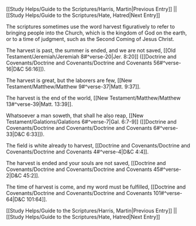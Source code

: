[[Study Helps/Guide to the Scriptures/Harris, Martin|Previous Entry]]  ||  [[Study Helps/Guide to the Scriptures/Hate, Hatred|Next Entry]]

 The scriptures sometimes use the word harvest figuratively to refer to bringing people into the Church, which is the kingdom of God on the earth, or to a time of judgment, such as the Second Coming of Jesus Christ.

 The harvest is past, the summer is ended, and we are not saved, [[Old Testament/Jeremiah/Jeremiah 8#^verse-20|Jer. 8:20]] ([[Doctrine and Covenants/Doctrine and Covenants/Doctrine and Covenants 56#^verse-16|D&C 56:16]]).

 The harvest is great, but the laborers are few, [[New Testament/Matthew/Matthew 9#^verse-37|Matt. 9:37]].

 The harvest is the end of the world, [[New Testament/Matthew/Matthew 13#^verse-39|Matt. 13:39]].

 Whatsoever a man soweth, that shall he also reap, [[New Testament/Galations/Galations 6#^verse-7|Gal. 6:7-9]] ([[Doctrine and Covenants/Doctrine and Covenants/Doctrine and Covenants 6#^verse-33|D&C 6:33]]).

 The field is white already to harvest, [[Doctrine and Covenants/Doctrine and Covenants/Doctrine and Covenants 4#^verse-4|D&C 4:4]].

 The harvest is ended and your souls are not saved, [[Doctrine and Covenants/Doctrine and Covenants/Doctrine and Covenants 45#^verse-2|D&C 45:2]].

 The time of harvest is come, and my word must be fulfilled, [[Doctrine and Covenants/Doctrine and Covenants/Doctrine and Covenants 101#^verse-64|D&C 101:64]].

[[Study Helps/Guide to the Scriptures/Harris, Martin|Previous Entry]]  ||  [[Study Helps/Guide to the Scriptures/Hate, Hatred|Next Entry]]